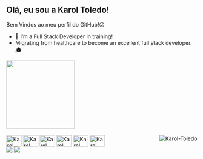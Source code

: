 ## Olá, eu sou a Karol Toledo!
Bem Vindos ao meu perfil do GitHub!😜

- 🌱  I’m a Full Stack Developer in training!
- Migrating from healthcare to become an excellent full stack developer. 🎓

 <div>
  <a href="https://github.com/karooltooledo">
  <img height="180em" src="https://github-readme-stats.vercel.app/api?username=karooltooledo&show_icons=true&theme=algolia&include_all_commits=true&count_private=true"/>
</div>
<div style="display: inline_block"><br>
  <img align="center" alt="Karol-Java" height="30" width="40" src="https://img.shields.io/badge/Java-ED8B00?style=for-the-badge&logo=java&logoColor=white">
  <img align="center" alt="Karol-Spring" height="30" width="40" src="https://img.shields.io/badge/Spring-6DB33F?style=for-the-badge&logo=spring&logoColor=white">
  <img align="center" alt="Karol-MySQL" height="30" width="40" src="https://img.shields.io/badge/MySQL-00000F?style=for-the-badge&logo=mysql&logoColor=white">
  <img align="center" alt="Karol-Ex" height="30" width="40" src="https://img.shields.io/badge/Microsoft_Excel-217346?style=for-the-badge&logo=microsoft-excel&logoColor=white">
  <img align="center" alt="Karol-PPT" height="30" width="40" src="https://img.shields.io/badge/Microsoft_PowerPoint-B7472A?style=for-the-badge&logo=microsoft-powerpoint&logoColor=white">
  <img align="center" alt="Karol-Word" height="30" width="40" src="https://img.shields.io/badge/Microsoft_Word-2B579A?style=for-the-badge&logo=microsoft-word&logoColor=white">
  <img align="right" alt="Karol-Toledo" src="https://cdn.discordapp.com/attachments/860204652707708969/870820103002923008/picasion.com_33e6eeda901dfb78e2c985f673b8ca7e.gif">
</div>
  
  
  <div> 
  <a href="karoltoledo71@hotmail.com"target="_blank"><img src="https://img.shields.io/badge/Microsoft_Outlook-0078D4?style=for-the-badge&logo=microsoft-outlook&logoColor=white" target="_blank"></a>
 	<a href="https://www.linkedin.com/in/karoline-toledo-1a76a2153/" target="_blank"><img src="https://img.shields.io/badge/-LinkedIn-%230077B5?style=for-the-badge&logo=linkedin&logoColor=white" target="_blank"></a> 
    
   
